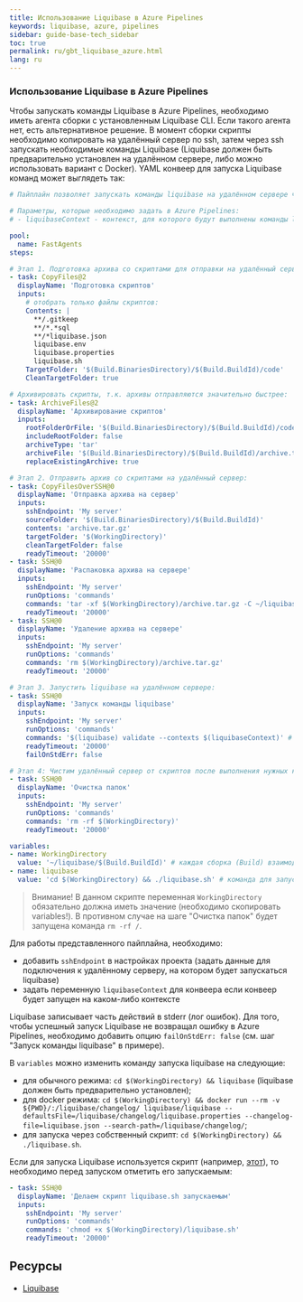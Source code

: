 ```yaml
---
title: Использование Liquibase в Azure Pipelines
keywords: liquibase, azure, pipelines
sidebar: guide-base-tech_sidebar
toc: true
permalink: ru/gbt_liquibase_azure.html
lang: ru
---
```


### Использование Liquibase в Azure Pipelines
Чтобы запускать команды Liquibase в Azure Pipelines, необходимо иметь агента сборки с установленным Liquibase CLI. Если такого агента нет, есть альтернативное решение. В момент сборки скрипты необходимо копировать на удалённый сервер по ssh, затем через ssh запускать необходимые команды Liquibase (Liquibase должен быть предварительно установлен на удалённом сервере, либо можно использовать вариант с Docker). YAML конвеер для запуска Liquibase команд может выглядеть так:
```yaml
# Пайплайн позволяет запускать команды liquibase на удалённом сервере через ssh.

# Параметры, которые необходимо задать в Azure Pipelines:
# - liquibaseContext - контекст, для которого будут выполнены команды liquibase (указывать обязательно; можно удалить этот параметр, если в проекте не используются контексты).

pool:
  name: FastAgents
steps:

# Этап 1. Подготовка архива со скриптами для отправки на удалённый сервер:
- task: CopyFiles@2
  displayName: 'Подготовка скриптов'
  inputs:
    # отобрать только файлы скриптов:
    Contents: |
      **/.gitkeep
      **/*.*sql
      **/*liquibase.json
      liquibase.env
      liquibase.properties
      liquibase.sh
    TargetFolder: '$(Build.BinariesDirectory)/$(Build.BuildId)/code'
    CleanTargetFolder: true

# Архивировать скрипты, т.к. архивы отправляются значительно быстрее:
- task: ArchiveFiles@2
  displayName: 'Архивирование скриптов'
  inputs:
    rootFolderOrFile: '$(Build.BinariesDirectory)/$(Build.BuildId)/code'
    includeRootFolder: false
    archiveType: 'tar'
    archiveFile: '$(Build.BinariesDirectory)/$(Build.BuildId)/archive.tar.gz'
    replaceExistingArchive: true

# Этап 2. Отправить архив со скриптами на удалённый сервер:
- task: CopyFilesOverSSH@0
  displayName: 'Отправка архива на сервер'
  inputs:
    sshEndpoint: 'My server'
    sourceFolder: '$(Build.BinariesDirectory)/$(Build.BuildId)'
    contents: 'archive.tar.gz'
    targetFolder: '$(WorkingDirectory)'
    cleanTargetFolder: false
    readyTimeout: '20000'
- task: SSH@0
  displayName: 'Распаковка архива на сервере'
  inputs:
    sshEndpoint: 'My server'
    runOptions: 'commands'
    commands: 'tar -xf $(WorkingDirectory)/archive.tar.gz -C ~/liquibase/$(Build.BuildId)'
    readyTimeout: '20000'
- task: SSH@0
  displayName: 'Удаление архива на сервере'
  inputs:
    sshEndpoint: 'My server'
    runOptions: 'commands'
    commands: 'rm $(WorkingDirectory)/archive.tar.gz'
    readyTimeout: '20000'

# Этап 3. Запустить liquibase на удалённом сервере:
- task: SSH@0
  displayName: 'Запуск команды liquibase'
  inputs:
    sshEndpoint: 'My server'
    runOptions: 'commands'
    commands: '$(liquibase) validate --contexts $(liquibaseContext)' # --contexts $(liquibaseContext) необходимо удалить, если вы не используете контексты
    readyTimeout: '20000'
    failOnStdErr: false

# Этап 4: Чистим удалённый сервер от скриптов после выполнения нужных команд.
- task: SSH@0
  displayName: 'Очистка папок'
  inputs:
    sshEndpoint: 'My server'
    runOptions: 'commands'
    commands: 'rm -rf $(WorkingDirectory)'
    readyTimeout: '20000'

variables:
- name: WorkingDirectory
  value: '~/liquibase/$(Build.BuildId)' # каждая сборка (Build) взаимодействует со своей папкой
- name: liquibase
  value: 'cd $(WorkingDirectory) && ./liquibase.sh' # команда для запуска liquibase
```
> Внимание! В данном скрипте переменная `WorkingDirectory` обязательно должна иметь значение (необходимо скопировать variables!). В противном случае на шаге "Очистка папок" будет запущена команда `rm -rf /`.

Для работы представленного пайплайна, необходимо:
- добавить `sshEndpoint` в настройках проекта (задать данные для подключения к удалённому серверу, на котором будет запускаться liquibase)
- задать переменную `liquibaseContext` для конвеера если конвеер будет запущен на каком-либо контексте

Liquibase записывает часть действий в stderr (лог ошибок). Для того, чтобы успешный запуск Liquibase не возвращал ошибку в Azure Pipelines, необходимо добавить опцию `failOnStdErr: false` (см. шаг "Запуск команды liquibase" в примере).


В `variables` можно изменить команду запуска liquibase на следующие:
- для обычного режима: `cd $(WorkingDirectory) && liquibase` (liquibase должен быть предварительно установлен);
- для docker режима: `cd $(WorkingDirectory) && docker run --rm -v ${PWD}/:/liquibase/changelog/ liquibase/liquibase --defaultsFile=/liquibase/changelog/liquibase.properties --changelog-file=liquibase.json --search-path=/liquibase/changelog/`;
- для запуска через собственный скрипт: `cd $(WorkingDirectory) && ./liquibase.sh`.

Если для запуска Liquibase используется скрипт (например, [этот](https://gist.github.com/turbcool/969c545421cc0d8b43fa8b8c391e6571)), то необходимо перед запуском отметить его запускаемым:

```yaml
- task: SSH@0
  displayName: 'Делаем скрипт liquibase.sh запускаемым'
  inputs:
    sshEndpoint: 'My server'
    runOptions: 'commands'
    commands: 'chmod +x $(WorkingDirectory)/liquibase.sh'
    readyTimeout: '20000'
```

## Ресурсы
* [Liquibase](./gbt_liquibase.ru.md) <i class="fa fa-arrow-left" aria-hidden="true"></i>